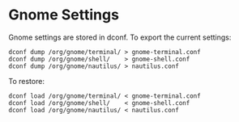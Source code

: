 # Gnome Settings

Gnome settings are stored in dconf. To export the current settings:

    dconf dump /org/gnome/terminal/ > gnome-terminal.conf
    dconf dump /org/gnome/shell/    > gnome-shell.conf
    dconf dump /org/gnome/nautilus/ > nautilus.conf

To restore:

    dconf load /org/gnome/terminal/ < gnome-terminal.conf
    dconf load /org/gnome/shell/    < gnome-shell.conf
    dconf load /org/gnome/nautilus/ < nautilus.conf
